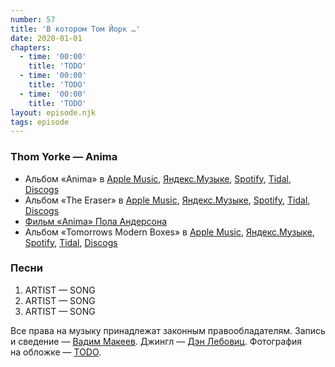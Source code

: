 ```yaml
---
number: 57
title: 'В котором Том Йорк …'
date: 2020-01-01
chapters:
  - time: '00:00'
    title: 'TODO'
  - time: '00:00'
    title: 'TODO'
  - time: '00:00'
    title: 'TODO'
layout: episode.njk
tags: episode
---
```


### Thom Yorke — Anima

- Альбом «Anima» в
  [Apple Music](https://music.apple.com/album/1467347588),
  [Яндекс.Музыке](https://music.yandex.ru/album/7893853),
  [Spotify](https://open.spotify.com/playlist/2WahwZk2zi9NBZypvdv6ta),
  [Tidal](https://tidal.com/browse/album/112214233),
  [Discogs](https://www.discogs.com/master/1578177)
- Альбом «The Eraser» в
  [Apple Music](https://music.apple.com/album/161162568),
  [Яндекс.Музыке](https://music.yandex.ru/album/720125),
  [Spotify](https://open.spotify.com/album/4QSIeDnAnGag2YZ5DjB2eB),
  [Tidal](https://tidal.com/browse/album/2215056),
  [Discogs](https://www.discogs.com/master/78606)
- [Фильм «Anima» Пола Андерсона](https://www.netflix.com/watch/81110498)
- Альбом «Tomorrows Modern Boxes» в
  [Apple Music](https://music.apple.com/album/1262568019),
  [Яндекс.Музыке](https://music.yandex.ru/album/3693911),
  [Spotify](https://open.spotify.com/playlist/5Cqu3cqCZEM2wvecnRho4u),
  [Tidal](https://listen.tidal.com/track/82110526?play=true),
  [Discogs](https://www.discogs.com/master/737819)

### Песни

1. ARTIST — SONG
2. ARTIST — SONG
3. ARTIST — SONG

Все права на музыку принадлежат законным правообладателям.
Запись и сведение — [Вадим Макеев](https://twitter.com/pepelsbey).
Джингл — [Дэн Лебовиц](https://www.youtube.com/channel/UC38A5qHrlc_Zgua7vL4b96w).
Фотография на обложке — [TODO](TODO).
